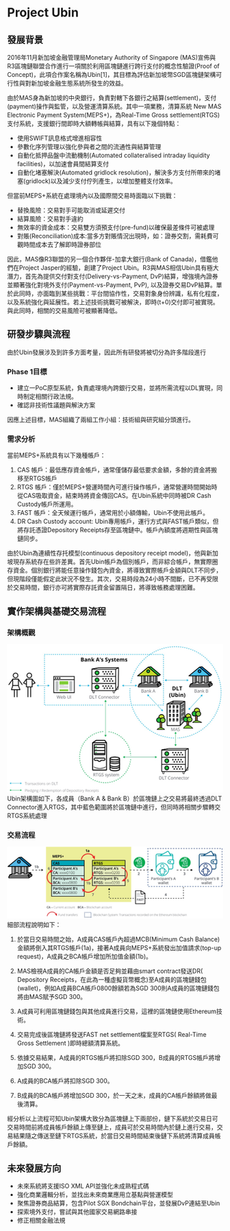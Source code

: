 # Project Ubin
## 發展背景
2016年11月新加坡金融管理局Monetary Authority of Singapore (MAS)宣佈與R3區塊鏈聯盟合作進行一項關於利用區塊鏈進行跨行支付的概念性驗證(Proof of Concept)，此項合作案名稱為Ubin[1]，其目標為評估新加坡幣SGD區塊鏈架構可行性與對新加坡金融生態系統所發生的效益。

由於MAS身為新加坡的中央銀行，負責對轄下各銀行之結算(settlement)，支付(payment)操作與監管，以及營運清算系統。其中一項業務，清算系統 New MAS Electronic Payment System(MEPS+)，為Real-Time Gross settlement(RTGS)支付系統，支援銀行間即時大額轉帳與結算，具有以下幾個特點：

* 使用SWIFT訊息格式增進相容性
* 參數化序列管理以強化參與者之間的流通性與結算管理
* 自動化抵押品盤中流動機制(Automated collateralised intraday liquidity facilities)，以加速會員間結算支付
* 自動化堵塞解決(Automated gridlock resolution)，解決多方支付所帶來的堵塞(gridlock)以及減少支付佇列產生，以增加整體支付效率。

但當前MEPS+系統在處理境內以及國際間交易時面臨以下挑戰：

* 替換風險：交易對手可能取消或延遲交付
* 結算風險：交易對手違約
* 無效率的資金成本：交易雙方須預支付(pre-fund)以確保最差條件可被處理
* 對賬(Reconciliation)成本:當多方對賬情況出現時，如：證券交割，需耗費可觀時間成本去了解即時證券部位

因此，MAS像R3聯盟的另一個合作夥伴-加拿大銀行(Bank of Canada)，借鑑他們在Project Jasper的經驗，創建了Project Ubin。R3與MAS相信Ubin具有極大潛力，首先為提供交付對支付(Delivery-vs-Payment, DvP)結算，增強境內證券並顯著強化對境外支付(Payment-vs-Payment, PvP), 以及證券交易DvP結算。單於此同時，亦面臨到某些挑戰：平台間協作性，交易對象身份辨識，私有化程度，以及系統強化與延展性。若上述技術挑戰可被解決，即時(t+0)交付即可被實現。與此同時，相關的交易風險可被顯著降低。

## 研發步驟與流程
由於Ubin發展涉及到許多方面考量，因此所有研發將被切分為許多階段進行

### Phase 1目標
* 建立一PoC原型系統，負責處理境內跨銀行交易，並將所需流程以DL實現，同時制定相關行政法規。
* 確認非技術性議題與解決方案

因應上述目標，MAS組織了兩組工作小組：技術組與研究組分頭進行。

### 需求分析
當前MEPS+系統具有以下幾種帳戶：
1. CAS 帳戶：最低應存資金帳戶，通常僅儲存最低要求金額，多餘的資金將搬移至RTGS帳戶
2. RTGS 帳戶：僅於MEPS+營運時間內可進行操作帳戶，通常營運時間開始時從CAS吸取資金，結束時將資金傳回CAS。在Ubin系統中同時被DR Cash Custody帳戶所運用。
3. FAST 帳戶：全天候運行帳戶，通常用於小額傳輸，Ubin不使用此帳戶。
4. DR Cash Custody account: Ubin專用帳戶，運行方式與FAST帳戶類似，但將存託憑證Depository Receipts存至區塊鏈中。帳戶內額度將週期性與區塊鏈同步。

由於Ubin為連續性存托模型(continuous depository receipt model)，他與新加坡現存系統存在些許差異。首先Ubin帳戶為個別帳戶，而非綜合帳戶，無實際圈存資金。個別銀行將能任意操作錢包內資金，將導致實際帳戶金額與DLT不同步，但現階段僅能假定此狀況不發生。其次，交易時段為24小時不間斷，已不再受限於交易時間，銀行亦可將實際存託資金留置隔日，將導致帳務處理困難。

## 實作架構與基礎交易流程
### 架構概觀
![架構圖](image9.jpg)
Ubin架構圖如下，各成員（Bank A & Bank B）於區塊鏈上之交易將最終透過DLT Connector進入RTGS，其中藍色範圍將於區塊鏈中進行，但同時將相關步驟轉交RTGS系統處理

### 交易流程
![流程圖](image6.jpg)
細部流程說明如下：
1. 於當日交易時間之始，A成員CAS帳戶內超過MCB(Minimum Cash Balance)金額將倒入其RTGS帳戶(1a)，接著A成員向MEPS+系統發出加值請求(top-up request)，A成員之BCA帳戶增加所加值金額(1b)。

2. MAS檢視A成員的CA帳戶金額是否足夠並藉由smart contract發送DR( Depository Receipts，在此為一種虛擬貨幣概念)至A成員的區塊鏈錢包(wallet)，例如A成員BCA帳戶0800餘額若為SGD 300則A成員的區塊鏈錢包將由MAS賦予SGD 300。

3. A成員可利用區塊鏈錢包與其他成員進行交易，這裡的區塊鏈使用Ethereum技術。

4. 交易完成後區塊鏈將發送FAST net settlement檔案至RTGS( Real-Time Gross Settlement )即時總額清算系統。
5. 依據交易結果，A成員的RTGS帳戶將扣除SGD 300，B成員的RTGS帳戶將增加SGD 300。
6. A成員的BCA帳戶將扣除SGD 300。
7. B成員的BCA帳戶將增加SGD 300，於一天之末，成員的CA帳戶餘額將做最後清算。

經分析以上流程可知Ubin架構大致分為區塊鏈上下兩部份，鏈下系統於交易日可交易時間前將成員帳戶餘額上傳至鏈上，成員可於交易時間內於鏈上進行交易，交易結果隨之傳送至鏈下RTGS系統，於當日交易時間結束後鏈下系統將清算成員帳戶餘額。

## 未來發展方向
* 未來系統將支援ISO XML API並強化未成熟程式碼
* 強化商業邏輯分析，並找出未來商業應用立基點與營運模型
* 聚焦證券商品結算，包含Pilot SGX Bondchain平台，並發展DvP連結至Ubin
* 探索境外支付，嘗試與其他國家交易網路串接
* 修正相關金融法規
